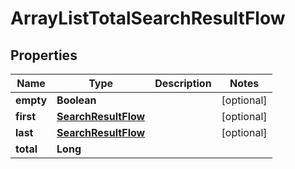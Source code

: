 

# ArrayListTotalSearchResultFlow


## Properties

| Name | Type | Description | Notes |
|------------ | ------------- | ------------- | -------------|
|**empty** | **Boolean** |  |  [optional] |
|**first** | [**SearchResultFlow**](SearchResultFlow.md) |  |  [optional] |
|**last** | [**SearchResultFlow**](SearchResultFlow.md) |  |  [optional] |
|**total** | **Long** |  |  |



